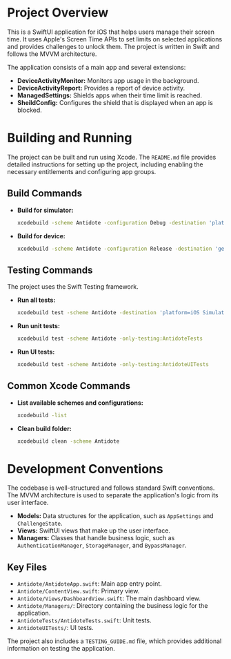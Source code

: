 # Project Overview

This is a SwiftUI application for iOS that helps users manage their screen time. It uses Apple's Screen Time APIs to set limits on selected applications and provides challenges to unlock them. The project is written in Swift and follows the MVVM architecture.

The application consists of a main app and several extensions:
*   **DeviceActivityMonitor:** Monitors app usage in the background.
*   **DeviceActivityReport:** Provides a report of device activity.
*   **ManagedSettings:** Shields apps when their time limit is reached.
*   **SheildConfig:** Configures the shield that is displayed when an app is blocked.

# Building and Running

The project can be built and run using Xcode. The `README.md` file provides detailed instructions for setting up the project, including enabling the necessary entitlements and configuring app groups.

## Build Commands

*   **Build for simulator:**
    ```bash
    xcodebuild -scheme Antidote -configuration Debug -destination 'platform=iOS Simulator,name=iPhone 15'
    ```
*   **Build for device:**
    ```bash
    xcodebuild -scheme Antidote -configuration Release -destination 'generic/platform=iOS'
    ```

## Testing Commands

The project uses the Swift Testing framework.

*   **Run all tests:**
    ```bash
    xcodebuild test -scheme Antidote -destination 'platform=iOS Simulator,name=iPhone 15'
    ```
*   **Run unit tests:**
    ```bash
    xcodebuild test -scheme Antidote -only-testing:AntidoteTests
    ```
*   **Run UI tests:**
    ```bash
    xcodebuild test -scheme Antidote -only-testing:AntidoteUITests
    ```

## Common Xcode Commands

*   **List available schemes and configurations:**
    ```bash
    xcodebuild -list
    ```
*   **Clean build folder:**
    ```bash
    xcodebuild clean -scheme Antidote
    ```

# Development Conventions

The codebase is well-structured and follows standard Swift conventions. The MVVM architecture is used to separate the application's logic from its user interface.

*   **Models:** Data structures for the application, such as `AppSettings` and `ChallengeState`.
*   **Views:** SwiftUI views that make up the user interface.
*   **Managers:** Classes that handle business logic, such as `AuthenticationManager`, `StorageManager`, and `BypassManager`.

## Key Files

*   `Antidote/AntidoteApp.swift`: Main app entry point.
*   `Antidote/ContentView.swift`: Primary view.
*   `Antidote/Views/DashboardView.swift`: The main dashboard view.
*   `Antidote/Managers/`: Directory containing the business logic for the application.
*   `AntidoteTests/AntidoteTests.swift`: Unit tests.
*   `AntidoteUITests/`: UI tests.

The project also includes a `TESTING_GUIDE.md` file, which provides additional information on testing the application.